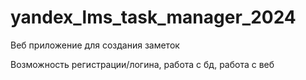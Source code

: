 # yandex_lms_task_manager_2024
Веб приложение для создания заметок

Возможность регистрации/логина, работа с бд, работа с веб
